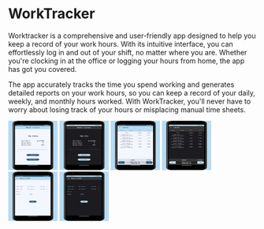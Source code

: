 # WorkTracker

Worktracker is a comprehensive and user-friendly app designed to help you keep a record of your work hours. With its intuitive interface, you can effortlessly log in and out of your shift, no matter where you are. Whether you're clocking in at the office or logging your hours from home, the app has got you covered.

The app accurately tracks the time you spend working and generates detailed reports on your work hours, so you can keep a record of your daily, weekly, and monthly hours worked. With WorkTracker, you'll never have to worry about losing track of your hours or misplacing manual time sheets.

<img src="media/light-clock.png" style="height: 100px; width:100px;"/> 
<img src="media/dark-clock.png" style="height: 100px; width:100px;"/>
<img src="media/light-shifts.png" style="height: 100px; width:100px;"/>
<img src="media/dark-shifts.png" style="height: 100px; width:100px;"/>
<img src="media/light-new-shift.png" style="height: 100px; width:100px;"/>
<img src="media/dark-new-shift.png" style="height: 100px; width:100px;"/>


